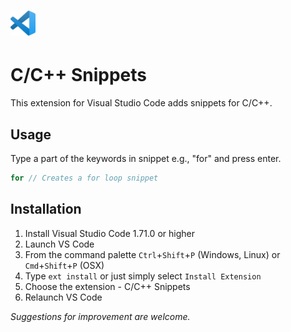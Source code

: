 

# <img src="images\vscode.jpg" alt="vscode" style="zoom:20%;" />

# C/C++ Snippets

This extension for Visual Studio Code adds snippets for C/C++.

## Usage
Type a part of the keywords in snippet e.g., "for" and press enter.

```cpp
for // Creates a for loop snippet
```

## Installation

1. Install Visual Studio Code 1.71.0 or higher
2. Launch VS Code
3. From the command palette `Ctrl`+`Shift`+`P` (Windows, Linux) or `Cmd`+`Shift`+`P` (OSX)
4. Type `ext install` or just simply select `Install Extension`
5. Choose the extension - C/C++ Snippets
6. Relaunch VS Code

*Suggestions for improvement are welcome.*
